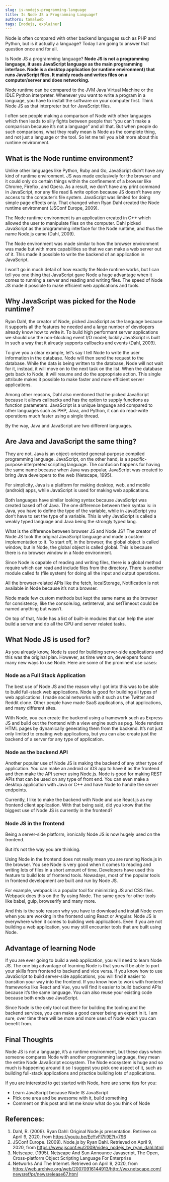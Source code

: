 ```yaml
---
slug: is-nodejs-programming-language
title: Is Node JS a Programming Language?
authors: tamalweb
tags: [nodejs, explainer]
---
```


Node is often compared with other backend languages such as PHP and Python, but is it actually a language? Today I am going to answer that question once and for all.

Is Node JS a programming language? **Node JS is not a programming language, it uses JavaScript language as the main programming interface. Node is a desktop application (or runtime environment) that runs JavaScript files. It mainly reads and writes files on a computer/server and does networking.**

<!-- truncate -->

Node runtime can be compared to the JVM Java Virtual Machine or the IDLE Python interpreter. Whenever you want to write a program in a language, you have to install the software on your computer first. Think Node JS as that interpreter but for JavaScript files.

I often see people making a comparison of Node with other languages which then leads to silly fights between people that “you can’t make a comparison because it’s not a language” and all that. But when people do such comparisons, what they really mean is Node as the complete thing, and not just a language or the tool. So let me tell you a bit more about this runtime environment.

## What is the Node runtime environment?

Unlike other languages like Python, Ruby and Go, JavaScript didn’t have any kind of runtime environment. JS was made exclusively for the browser and it could only do certain things within the confinement of a browser like Chrome, Firefox, and Opera. As a result, we don’t have any print command in JavaScript, nor any file read & write option because JS doesn’t have any access to the computer’s file system. JavaScript was limited for doing simple page effects only. That changed when Ryan Dahl created the Node runtime environment (JSConf Europe, 2009).

The Node runtime environment is an application created in C++ which allowed the user to manipulate files on the computer. Dahl picked JavaScript as the programming interface for the Node runtime, and thus the name Node.js came (Dahl, 2009).

The Node environment was made similar to how the browser environment was made but with more capabilities so that we can make a web server out of it. This made it possible to write the backend of an application in JavaScript.

I won’t go in much detail of how exactly the Node runtime works, but I can tell you one thing that JavaScript gave Node a huge advantage when it comes to running a server and reading and writing files. The speed of Node JS made it possible to make efficient web applications and tools.

## Why JavaScript was picked for the Node runtime?

Ryan Dahl, the creator of Node, picked JavaScript as the language because it supports all the features he needed and a large number of developers already know how to write it. To build high performant server applications we should use the non-blocking event I/O model; luckily JavaScript is built in such a way that it already supports callbacks and events (Dahl, 2009).

To give you a clear example, let’s say I tell Node to write the user information in the database. Node will then send the request to the database. While the data is being written to the database, Node will not wait for it, instead, it will move on to the next task on the list. When the database gets back to Node, it will resume and do the appropriate action. This single attribute makes it possible to make faster and more efficient server applications.

Among other reasons, Dahl also mentioned that he picked JavaScript because it allows callbacks and has the option to supply functions as function parameters. JavaScript is a unique language and compared to other languages such as PHP, Java, and Python, it can do read-write operations much faster using a single thread.

By the way, Java and JavaScript are two different languages.

## Are Java and JavaScript the same thing?

They are not. Java is an object-oriented general-purpose compiled programming language. JavaScript, on the other hand, is a specific-purpose interpreted scripting language. The confusion happens for having the same name because when Java was popular, JavaScript was created to bring Java developers to the web (Netscape, 1995).

For simplicity, Java is a platform for making desktop, web, and mobile (android) apps, while JavaScript is used for making web applications.

Both languages have similar looking syntax because JavaScript was created based off of Java. The one difference between their syntax is: in Java, you have to define the type of the variable, while in JavaScript you don’t have to set the type of a variable. This is why JavaScript is called a weakly typed language and Java being the strongly typed lang.

What is the difference between browser JS and Node JS?
The creator of Node JS took the original JavaScript language and made a custom implementation to it. To start off, in the browser, the global object is called window, but in Node, the global object is called global. This is because there is no browser window in a Node environment.

Since Node is capable of reading and writing files, there is a global method require which can read and include files from the directory. There is another module called fs (file system) for doing all the input and output operations.

All the browser-related APIs like the fetch, localStorage, Notification is not available in Node because it’s not a browser.

Node made few custom methods but kept the same name as the browser for consistency; like the console.log, setInterval, and setTimeout could be named anything but wasn’t.

On top of that, Node has a list of built-in modules that can help the user build a server and do all the CPU and server related tasks.

## What Node JS is used for?

As you already know, Node is used for building server-side applications and this was the original plan. However, as time went on, developers found many new ways to use Node. Here are some of the prominent use cases:

### Node as a Full Stack Application

The best use of Node JS and the reason why I got into this was to be able to build full-stack web applications. Node is good for building all types of web applications. I made social networks with it such as the Twitter and Reddit clone. Other people have made SaaS applications, chat applications, and many different sites.

With Node, you can create the backend using a framework such as Express JS and build out the frontend with a view engine such as pug. Node renders HTML pages by dynamically generating them from the backend. It’s not just only limited to creating web applications, but you can also create just the backend of a server for any type of application.

### Node as the backend API

Another popular use of Node JS is making the backend of any other type of application. You can make an android or iOS app to have it as the frontend and then make the API server using Node.js. Node is good for making REST APIs that can be used on any type of front end. You can even make a desktop application with Java or C++ and have Node to handle the server endpoints.

Currently, I like to make the backend with Node and use React.js as my frontend client application. With that being said, did you know that the biggest use of Node JS is currently in the frontend?

### Node JS in the frontend

Being a server-side platform, ironically Node JS is now hugely used on the frontend.

But it’s not the way you are thinking.

Using Node in the frontend does not really mean you are running Node.js in the browser. You see Node is very good when it comes to reading and writing lots of files in a short amount of time. Developers have used this feature to build lots of frontend tools. Nowadays, most of the popular tools in frontend development are built and run by Node JS.

For example, webpack is a popular tool for minimizing JS and CSS files. Webpack does this on the fly using Node. The same goes for other tools like babel, gulp, browserify and many more.

And this is the sole reason why you have to download and install Node even when you are working in the frontend using React or Angular. Node JS is everywhere when it comes to building web applications. Even if you are not building a web application, you may still encounter tools that are built using Node.

## Advantage of learning Node

If you are ever going to build a web application, you will need to learn Node JS. The one big advantage of learning Node is that you will be able to port your skills from frontend to backend and vice versa. If you know how to use JavaScript to build server-side applications, you will find it easier to transition your way into the frontend. If you know how to work with frontend frameworks like React and Vue, you will find it easier to build backend APIs because it’s the same language. You can also reuse your existing code because both ends use JavaScript.

Since Node is the only tool out there for building the tooling and the backend services, you can make a good career being an expert in it. I am sure, over time there will be more and more uses of Node which you can benefit from.

## Final Thoughts

Node JS is not a language, it’s a runtime environment, but these days when someone compares Node with another programming language, they mean the entire Node JavaScript ecosystem. The Node ecosystem is huge and so much is happening around it so I suggest you pick one aspect of it, such as building full-stack applications and practice building lots of applications.

If you are interested to get started with Node, here are some tips for you:

- Learn JavaScript because Node IS JavaScript
- Pick one area and be awesome with it, build something
- Comment on this post and let me know what do you think of Node

## References:

1. Dahl, R. (2009). Ryan Dahl: Original Node.js presentation. Retrieve on April 9, 2020, from https://youtu.be/EeYvFl7li9E?t=796
2. JSConf Europe. (2009). Node.js by Ryan Dahl. Retrieved on April 9, 2020, from https://www.jsconf.eu/2009/video_nodejs_by_ryan_dahl.html
3. Netscape. (1995). Netscape And Sun Announce Javascript, The Open, Cross-platform Object Scripting Language For Enterprise
4. Networks And The Internet. Retrieved on April 9, 2020, from https://web.archive.org/web/20070916144913/http://wp.netscape.com/newsref/pr/newsrelease67.html
